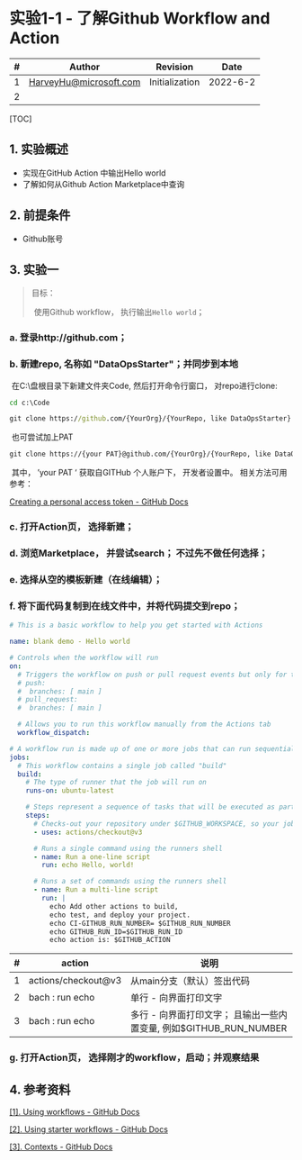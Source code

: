 # 实验1-1 - 了解Github Workflow and Action 

| #    | Author                 | Revision       | Date     |
| ---- | ---------------------- | -------------- | -------- |
| 1    | HarveyHu@microsoft.com | Initialization | 2022-6-2 |
| 2    |                        |                |          |



[TOC]



## 1. 实验概述

* 实现在GitHub Action 中输出Hello world
* 了解如何从Github Action Marketplace中查询




## 2. 前提条件

- Github账号



## 3. 实验一

>目标：
>
>​	使用Github workflow， 执行输出`Hello world`；

### a. 登录http://github.com；

### b. 新建repo, 名称如 "DataOpsStarter"；并同步到本地

​		在C:\盘根目录下新建文件夹Code, 然后打开命令行窗口， 对repo进行clone:

~~~cmd
cd c:\Code

git clone https://github.com/{YourOrg}/{YourRepo, like DataOpsStarter}
~~~

​         也可尝试加上PAT

~~~cmd
git clone https://{your PAT}@github.com/{YourOrg}/{YourRepo, like DataOpsStarter}
~~~

​	 	其中， ’your PAT ‘ 获取自GITHub 个人账户下， 开发者设置中。 相关方法可用参考：

[Creating a personal access token - GitHub Docs](https://docs.github.com/en/authentication/keeping-your-account-and-data-secure/creating-a-personal-access-token)

### c. 打开Action页， 选择新建；

### d. 浏览Marketplace， 并尝试search； 不过先不做任何选择；

### e. 选择从空的模板新建（在线编辑）；

###  f. 将下面代码复制到在线文件中，并将代码提交到repo；

~~~yml
# This is a basic workflow to help you get started with Actions

name: blank demo - Hello world

# Controls when the workflow will run
on:
  # Triggers the workflow on push or pull request events but only for the main branch
  # push:
  #  branches: [ main ]
  # pull_request:
  #  branches: [ main ]

  # Allows you to run this workflow manually from the Actions tab
  workflow_dispatch:

# A workflow run is made up of one or more jobs that can run sequentially or in parallel
jobs:
  # This workflow contains a single job called "build"
  build:
    # The type of runner that the job will run on
    runs-on: ubuntu-latest

    # Steps represent a sequence of tasks that will be executed as part of the job
    steps:
      # Checks-out your repository under $GITHUB_WORKSPACE, so your job can access it
      - uses: actions/checkout@v3

      # Runs a single command using the runners shell
      - name: Run a one-line script
        run: echo Hello, world! 

      # Runs a set of commands using the runners shell
      - name: Run a multi-line script
        run: |
          echo Add other actions to build,
          echo test, and deploy your project.
          echo CI-GITHUB_RUN_NUMBER= $GITHUB_RUN_NUMBER
          echo GITHUB_RUN_ID=$GITHUB_RUN_ID 
          echo action is: $GITHUB_ACTION

~~~



| #    | action              | 说明                                                         |
| ---- | ------------------- | ------------------------------------------------------------ |
| 1    | actions/checkout@v3 | 从main分支（默认）签出代码                                   |
| 2    | bach : run echo     | 单行 - 向界面打印文字                                        |
| 3    | bach : run echo     | 多行 - 向界面打印文字； 且输出一些内置变量, 例如$GITHUB_RUN_NUMBER |



### g. 打开Action页， 选择刚才的workflow，启动；并观察结果



## 4. 参考资料

[[1]. Using workflows - GitHub Docs](https://docs.github.com/en/actions/using-workflows)

[[2]. Using starter workflows - GitHub Docs](https://docs.github.com/en/actions/using-workflows/using-starter-workflows)

[[3]. Contexts - GitHub Docs](https://docs.github.com/en/actions/learn-github-actions/contexts)
